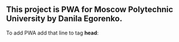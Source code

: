 <h2>This project is PWA for Moscow Polytechnic University by Danila Egorenko.</h2>

<p>To add PWA add that line to tag <strong>head</strong>:</p>
<pre>
<script src="pwa.js"></script>
</pre>
